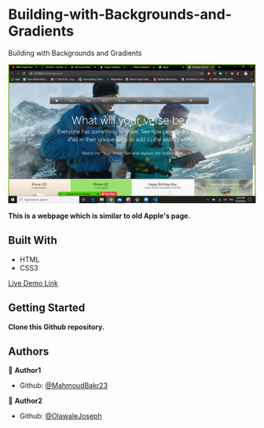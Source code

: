 # Building-with-Backgrounds-and-Gradients
Building with Backgrounds and Gradients

![screenshot](./screenshot.png)

**This is a webpage which is similar to old Apple's page.**

## Built With

- HTML
- CSS3

[Live Demo Link](https://rawcdn.githack.com/MahmoudBakr23/Building-with-Backgrounds-and-Gradients/8d77dda6275bd64a59018d47238f2d09dc8df80c/index.html)

## Getting Started

**Clone this Github repository.**

## Authors

👤 **Author1**

- Github: [@MahmoudBakr23](https://github.com/MahmoudBakr23)

👤 **Author2**

- Github: [@OlawaleJoseph](https://github.com/OlawaleJoseph)